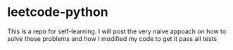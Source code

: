 # leetcode-python
This is a repo for self-learning. I will post the very naive appoach on how to solve those problems and how I modified my code to get it pass all tests
